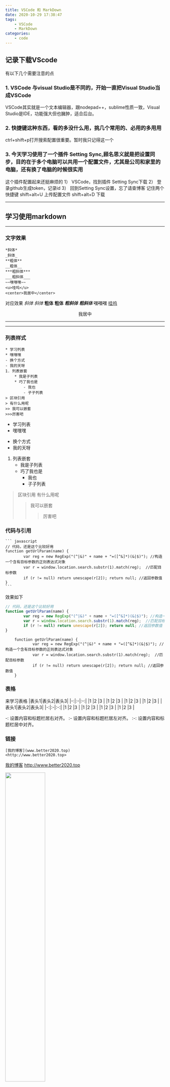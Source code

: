 ```yaml
---
title: VSCode 和 MarkDown
date: 2020-10-29 17:38:47
tags: 
    - VSCode 
    - MarkDown
categories:
    - code
---
```


## 记录下载VScode

有以下几个需要注意的点

### 1. VSCode 与visual Studio是不同的，开始一直把Visual Studio当成VSCode

VSCode其实就是一个文本编辑器，跟nodepad++，sublime性质一致，Visual Studio是IDE，功能强大但也臃肿，适合后台。

### 2. 快捷键这种东西，看的多没什么用，挑几个常用的、必用的多用用

ctrl+shift+p打开搜索配置很重要。暂时我只记得这一个

### 3. 今天学习使用了一个插件 Setting Sync,顾名思义就是把设置同步，目的在于多个电脑可以共用一个配置文件，尤其是公司和家里的电脑，还有换了电脑的时候很实用

这个插件配置起来还挺麻烦的
1） VSCode，找到插件 Setting Sync下载
2） 登录github生成token，记录id
3） 回到Setting Sync设置，忘了请查博客
记住两个快捷键  shift+alt+U 上传配置文件 shift+alt+D 下载

---
<!-- 水平线 -->

## 学习使用markdown

***
<!-- 水平线 -->

### 文字效果

    *斜体*
    _斜体_
    **粗体**
    __粗体__
    ***粗斜体***
    ___粗斜体___
    ~~嘿嘿嘿~~
    <u>哇呜</u>
    <center>我居中</center>

对应效果
*斜体*
_斜体_
**粗体**
__粗体__
***粗斜体***
___粗斜体___
~~嘿嘿嘿~~
<u>哇呜</u>
<center>我居中</center>

***

* * *
<!-- 水平线 -->

### 列表样式

    * 学习列表
    * 嘿嘿嘿
    - 换个方式
    - 我的天呀
    1. 列表嵌套
        * 我是子列表
        * 巧了我也是
            - 我也
            - 子子列表
    > 区块引用
    > 有什么用呢
    >> 我可以嵌套
    >>>厉害吧

* 学习列表
* 嘿嘿嘿
- 换个方式
- 我的天呀
1. 列表嵌套
    * 我是子列表
    * 巧了我也是
        - 我也
        - 子子列表
> 区块引用
> 有什么用呢
>> 我可以嵌套
>>>厉害吧

### 代码与引用

    ``` javascript
    // 代码，还是这个比较好用
    function getUrlParam(name) {
            var reg = new RegExp("(^|&)" + name + "=([^&]*)(&|$)"); //构造一个含有目标参数的正则表达式对象
            var r = window.location.search.substr(1).match(reg);  //匹配目标参数
            if (r != null) return unescape(r[2]); return null; //返回参数值
    }
    ```
效果如下
``` javascript
// 代码，还是这个比较好用
function getUrlParam(name) {
        var reg = new RegExp("(^|&)" + name + "=([^&]*)(&|$)"); //构造一个含有目标参数的正则表达式对象
        var r = window.location.search.substr(1).match(reg);  //匹配目标参数
        if (r != null) return unescape(r[2]); return null; //返回参数值
}
```

        function getUrlParam(name) {
                var reg = new RegExp("(^|&)" + name + "=([^&]*)(&|$)"); //构造一个含有目标参数的正则表达式对象
                var r = window.location.search.substr(1).match(reg);  //匹配目标参数
                if (r != null) return unescape(r[2]); return null; //返回参数值
        }

### 表格

来学习表格
    |表头1|表头2|表头3|
    |-:|:-|:-:|
    |1 |2 |3  |
    |1 |2 |3  |
    |1 |2 |3  |
    |1 |2 |3  |
|表头1|表头2|表头3|
|-:|:-|:-:|
|1 |2 |3  |
|1 |2 |3  |
|1 |2 |3  |
|1 |2 |3  |

-: 设置内容和标题栏居右对齐。
:- 设置内容和标题栏居左对齐。
:-: 设置内容和标题栏居中对齐。

### 链接

    [我的博客](www.better2020.top)
    <http://www.better2020.top>
[我的博客](www.better2020.top)
<http://www.better2020.top>

<img src="http://static.runoob.com/images/runoob-logo.png" width="50%">

![百度一下，你就知道](http://static.runoob.com/images/runoob-logo.png)

    目前支持的 HTML 元素有：<kbd> <b> <i> <em> <sup> <sub> <br>等 ，如：
